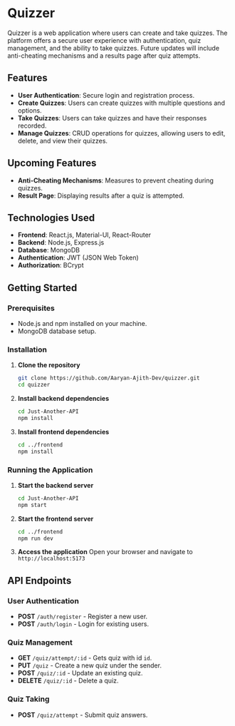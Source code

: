 # Quizzer

Quizzer is a web application where users can create and take quizzes. The platform offers a secure user experience with authentication, quiz management, and the ability to take quizzes. Future updates will include anti-cheating mechanisms and a results page after quiz attempts.

## Features

- **User Authentication**: Secure login and registration process.
- **Create Quizzes**: Users can create quizzes with multiple questions and options.
- **Take Quizzes**: Users can take quizzes and have their responses recorded.
- **Manage Quizzes**: CRUD operations for quizzes, allowing users to edit, delete, and view their quizzes.

## Upcoming Features

- **Anti-Cheating Mechanisms**: Measures to prevent cheating during quizzes.
- **Result Page**: Displaying results after a quiz is attempted.

## Technologies Used

- **Frontend**: React.js, Material-UI, React-Router
- **Backend**: Node.js, Express.js
- **Database**: MongoDB
- **Authentication**: JWT (JSON Web Token)
- **Authorization**: BCrypt

## Getting Started

### Prerequisites

- Node.js and npm installed on your machine.
- MongoDB database setup.

### Installation

1. **Clone the repository**
    ```sh
    git clone https://github.com/Aaryan-Ajith-Dev/quizzer.git
    cd quizzer
    ```

2. **Install backend dependencies**
    ```sh
    cd Just-Another-API
    npm install
    ```

3. **Install frontend dependencies**
    ```sh
    cd ../frontend
    npm install
    ```

### Running the Application

1. **Start the backend server**
    ```sh
    cd Just-Another-API
    npm start
    ```

2. **Start the frontend server**
    ```sh
    cd ../frontend
    npm run dev
    ```

3. **Access the application**
    Open your browser and navigate to `http://localhost:5173`

## API Endpoints

### User Authentication

- **POST** `/auth/register` - Register a new user.
- **POST** `/auth/login` - Login for existing users.

### Quiz Management

- **GET** `/quiz/attempt/:id` - Gets quiz with id `id`.
- **PUT** `/quiz` - Create a new quiz under the sender.
- **POST** `/quiz/:id` - Update an existing quiz.
- **DELETE** `/quiz/:id` - Delete a quiz.

### Quiz Taking

- **POST** `/quiz/attempt` - Submit quiz answers.

